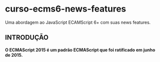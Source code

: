 # curso-ecms6-news-features
Uma abordagem ao JavaScript ECAMScript 6+ com suas news features.

## INTRODUÇÃO
<h4>O ECMAScript 2015 é um padrão ECMAScript que foi ratificado em junho de 2015.</h4>
